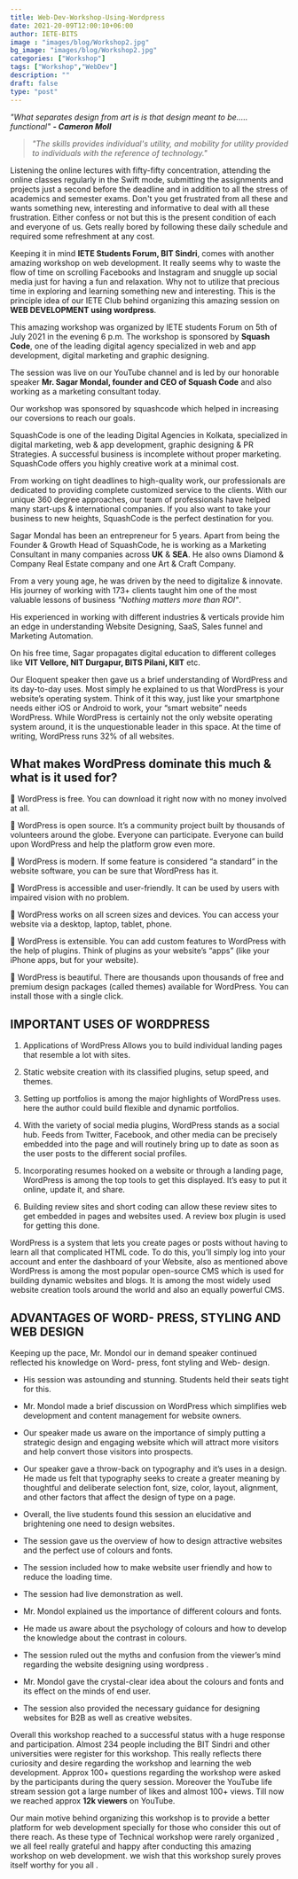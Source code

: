 ```yaml
---
title: Web-Dev-Workshop-Using-Wordpress
date: 2021-20-09T12:00:10+06:00
author: IETE-BITS
image : "images/blog/Workshop2.jpg"
bg_image: "images/blog/Workshop2.jpg"
categories: ["Workshop"]
tags: ["Workshop","WebDev"]
description: ""
draft: false
type: "post"
---
```


_"What separates design from art  is is that design meant to be.....  functional"  **- Cameron Moll**_

> _"The skills provides individual's utility, and mobility for utility provided to individuals with the reference of technology."_

Listening the online lectures with fifty-fifty concentration, attending the online classes regularly in the Swift mode, submitting the assignments and projects just a second before the deadline and in addition to all the stress of academics and semester exams. Don't you get frustrated from all these and wants something new, interesting and informative to deal with all these frustration.
 Either confess or not but this is the present condition of each and everyone of us. Gets really bored by following these daily schedule  and required some refreshment at any cost.

Keeping it in mind **IETE Students Forum, BIT Sindri**, comes with another amazing workshop on web development. It really seems why to waste the flow of time on scrolling Facebooks and Instagram and snuggle up social media just for having a fun and relaxation. Why not to utilize that precious time in exploring and learning something new and  interesting. This is the principle idea of our IETE Club behind organizing this amazing session on **WEB DEVELOPMENT using wordpress**.

This amazing workshop was organized by IETE students Forum on 5th of July 2021 in the evening 6 p.m. The workshop is sponsored by **Squash Code**, one of the leading digital agency specialized in web and app development, digital marketing and graphic designing.

The session was live on our YouTube channel and is led by our honorable speaker **Mr. Sagar Mondal, founder and CEO of Squash Code** and also working as a marketing consultant today.

Our workshop was sponsored by squashcode which helped in increasing our coversions to reach our goals.

SquashCode is one of the leading Digital Agencies in Kolkata, specialized in digital marketing, web & app development, graphic designing & PR Strategies. A successful business is incomplete without proper marketing. SquashCode  offers you highly creative work at a minimal cost.

From working on tight deadlines to high-quality work, our professionals are dedicated to providing complete customized service to the clients. With our unique 360 degree approaches, our team of professionals have helped many start-ups & international companies. If you also want to take your business to new heights, SquashCode is the perfect destination for you.

Sagar Mondal has been an entrepreneur for 5 years. Apart from being the Founder & Growth Head of SquashCode, he is working as a Marketing Consultant in many companies across **UK** & **SEA**. He also owns Diamond & Company Real Estate company and one Art & Craft Company.

From a very young age, he was driven by the need to digitalize & innovate. His journey of working with 173+ clients taught him one of the most valuable lessons of business _"Nothing matters more than ROI"_. 

His experienced in working with different industries & verticals provide him an edge in understanding Website Designing, SaaS, Sales funnel and Marketing Automation.

On his free time, Sagar propagates digital education to different colleges like **VIT Vellore, NIT Durgapur, BITS Pilani, KIIT** etc.

Our Eloquent speaker then gave us a brief understanding of  WordPress and its day-to-day uses. Most simply he explained to us that WordPress is your website’s operating system. Think of it this way, just like your smartphone needs either iOS or Android to work, your “smart website” needs WordPress. While WordPress is certainly not the only website operating system around, it is the unquestionable leader in this space. At the time of writing, WordPress runs 32% of all websites.


## **What makes WordPress dominate this much & what is it used for?**

💸 WordPress is free. You can download it right now with no money involved at all.

👋 WordPress is open source. It’s a community project built by thousands of volunteers around the globe. Everyone can participate. Everyone can build upon WordPress and help the platform grow even more.

🤩 WordPress is modern. If some feature is considered “a standard” in the website software, you can be sure that WordPress has it.

👐 WordPress is accessible and user-friendly. It can be used by users with impaired vision with no problem.

📱 WordPress works on all screen sizes and devices. You can access your website via a desktop, laptop, tablet, phone.

🔌 WordPress is extensible. You can add custom features to WordPress with the help of plugins. Think of plugins as your website’s “apps” (like your iPhone apps, but for your website).

🎨 WordPress is beautiful. There are thousands upon thousands of free and premium design packages (called themes) available for WordPress. You can install those with a single click.
 

## **IMPORTANT USES OF WORDPRESS**

1.    Applications of WordPress Allows you to build individual landing pages that resemble a lot with sites.

2.    Static website creation with its classified plugins, setup speed, and themes.

3.    Setting up portfolios is among the major highlights of WordPress uses. here the author could build flexible and dynamic portfolios.

4.    With the variety of social media plugins, WordPress stands as a social hub. Feeds from Twitter, Facebook, and other media can be precisely embedded into the page and will routinely bring up to date as soon as the user posts to the different social profiles.

5.    Incorporating resumes hooked on a website or through a landing page, WordPress is among the top tools to get this displayed. It’s easy to put it online, update it, and share.

6.    Building review sites and short coding can allow these review sites to get embedded in pages and websites used. A review box plugin is used for getting this done.

WordPress is a system that lets you create pages or posts without having to learn all that complicated HTML code. To do this, you’ll simply log into your account and enter the dashboard of your Website, also as mentioned above WordPress is among the most popular open-source CMS which is used for building dynamic websites and blogs. It is among the most widely used website creation tools around the world and also an equally powerful CMS.

## **ADVANTAGES OF WORD- PRESS, STYLING AND WEB DESIGN**

Keeping up the pace, Mr. Mondol our in demand speaker continued reflected his knowledge on Word- press, font styling and Web- design.
-	His session was astounding and stunning. Students held their seats tight for this.

-	Mr. Mondol made a brief discussion on WordPress which simplifies web development and content management for website owners.

-	Our speaker made us aware on the importance of  simply putting  a strategic design and engaging website which will attract more visitors and help convert those visitors into prospects.

-	Our speaker gave a throw-back on typography and it’s uses in a design. He made us felt that typography seeks to create a greater meaning by thoughtful and deliberate selection font, size, color, layout, alignment, and other factors that affect the design of type on a page. 

-	Overall, the live students found this session an elucidative and brightening one need to design websites.

-	The session gave us the overview of how to design attractive websites and the perfect use of colours and fonts.

-	The session included how to make website user friendly and how to reduce the loading time.

-	The session had live demonstration as well.
-	Mr. Mondol explained us the importance of different colours and fonts.

-	He made us aware about the psychology of colours and how to develop the knowledge about the contrast in colours.

-	The session ruled out the myths and confusion from the viewer’s mind regarding the website designing using wordpress .

-	Mr. Mondol gave the crystal-clear idea about the colours and fonts and its effect on the minds of end user.

-	The session also provided the necessary guidance for designing websites for B2B as well as creative websites.



Overall this workshop reached to a successful status with a huge response and participation. Almost 234 people including the BIT Sindri and other universities were register for this workshop. This really reflects there curiosity and desire regarding the workshop and learning the web development. Approx 100+  questions regarding the workshop were asked by the participants during the query session. Moreover the YouTube life stream session got a large number of likes and almost 100+ views. Till now we reached approx **12k viewers** on YouTube.

Our main motive behind organizing this workshop is to provide a better platform for web development specially for those who consider this out of there reach.
As these type of Technical workshop were rarely organized , we all  feel really grateful and happy after conducting this amazing workshop on web development. we wish that this workshop  surely proves itself worthy for you all .
